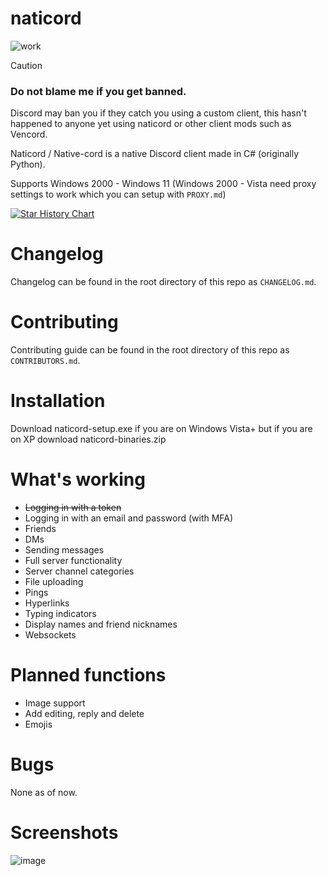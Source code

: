 # naticord
![work](https://img.shields.io/badge/work-in%20progress-green?style=plastic)

> [!CAUTION]
> ### Do not blame me if you get banned.
> Discord may ban you if they catch you using a custom client, this hasn't happened to anyone yet using naticord or other client mods such as Vencord.

Naticord / Native-cord is a native Discord client made in C# (originally Python).

Supports Windows 2000 - Windows 11 (Windows 2000 - Vista need proxy settings to work which you can setup with `PROXY.md`)

<a href="https://star-history.com/#n1d3v/naticord&Date">
 <picture>
   <source media="(prefers-color-scheme: dark)" srcset="https://api.star-history.com/svg?repos=n1d3v/naticord&type=Date&theme=dark" />
   <source media="(prefers-color-scheme: light)" srcset="https://api.star-history.com/svg?repos=n1d3v/naticord&type=Date" />
   <img alt="Star History Chart" src="https://api.star-history.com/svg?repos=n1d3v/naticord&type=Date" />
 </picture>
</a>

# Changelog
Changelog can be found in the root directory of this repo as `CHANGELOG.md`.

# Contributing
Contributing guide can be found in the root directory of this repo as `CONTRIBUTORS.md`.

# Installation
Download naticord-setup.exe if you are on Windows Vista+ but if you are on XP download naticord-binaries.zip

# What's working
- ~~Logging in with a token~~
- Logging in with an email and password (with MFA)
- Friends
- DMs
- Sending messages
- Full server functionality
- Server channel categories
- File uploading
- Pings
- Hyperlinks
- Typing indicators
- Display names and friend nicknames
- Websockets
# Planned functions
- Image support
- Add editing, reply and delete
- Emojis
# Bugs
None as of now.
# Screenshots
![image](https://github.com/n1d3v/naticord/assets/135556230/0cbb0798-409a-4c60-98d7-b6b4d97782c0)




